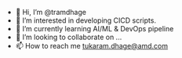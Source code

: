 - 👋 Hi, I’m @tramdhage
- 👀 I’m interested in developing CICD scripts.
- 🌱 I’m currently learning AI/ML & DevOps pipeline
- 💞️ I’m looking to collaborate on ...
- 📫 How to reach me tukaram.dhage@amd.com

<!---
tramdhage/tramdhage is a ✨ special ✨ repository because its `README.md` (this file) appears on your GitHub profile.
You can click the Preview link to take a look at your changes.
--->
